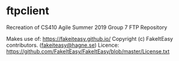 # ftpclient

Recreation of CS410 Agile Summer 2019 Group 7 FTP Repository

Makes use of:
https://fakeiteasy.github.io/
Copyright (c) FakeItEasy contributors. (fakeiteasy@hagne.se)
Licence: https://github.com/FakeItEasy/FakeItEasy/blob/master/License.txt
